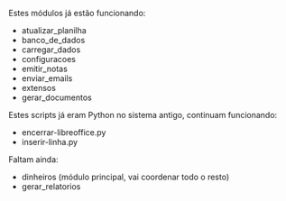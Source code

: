 Estes módulos já estão funcionando: 

- atualizar_planilha
- banco_de_dados
- carregar_dados
- configuracoes
- emitir_notas
- enviar_emails
- extensos
- gerar_documentos

Estes scripts já eram Python no sistema antigo, continuam funcionando:
- encerrar-libreoffice.py  
- inserir-linha.py

Faltam ainda:

- dinheiros (módulo principal, vai coordenar todo o resto)
- gerar_relatorios
